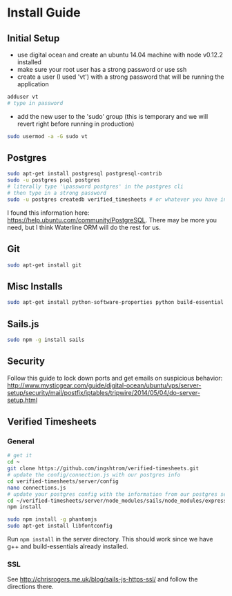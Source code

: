 # Install Guide

## Initial Setup
- use digital ocean and create an ubuntu 14.04 machine with node v0.12.2 installed
- make sure your root user has a strong password or use ssh
- create a user (I used 'vt') with a strong password that will be running the application
``` bash
adduser vt
# type in password
```
- add the new user to the 'sudo' group (this is temporary and we will revert right before running in production)
``` bash
sudo usermod -a -G sudo vt
```

## Postgres
``` bash
sudo apt-get install postgresql postgresql-contrib
sudo -u postgres psql postgres
# literally type '\password postgres' in the postgres cli
# then type in a strong password
sudo -u postgres createdb verified_timesheets # or whatever you have in your config/connection.js for a db name
```
I found this information here: https://help.ubuntu.com/community/PostgreSQL. There may be more you need, but I think Waterline ORM will do the rest for us.

## Git
``` bash
sudo apt-get install git
```

## Misc Installs
``` bash
sudo apt-get install python-software-properties python build-essential g++
```

## Sails.js
``` bash
sudo npm -g install sails
```

## Security
Follow this guide to lock down ports and get emails on suspicious behavior: http://www.mysticgear.com/guide/digital-ocean/ubuntu/vps/server-setup/security/mail/postfix/iptables/tripwire/2014/05/04/do-server-setup.html

## Verified Timesheets
### General
``` bash
# get it
cd ~
git clone https://github.com/ingshtrom/verified-timesheets.git
# update the config/connection.js with our postgres info
cd verified-timesheets/server/config
nano connections.js
# update your postgres config with the information from our postgres setup
cd ~/verified-timesheets/server/node_modules/sails/node_modules/express/node_modules/connect
npm install

sudo npm install -g phantomjs
sudo apt-get install libfontconfig
```

Run `npm install` in the server directory. This should work since we have g++ and build-essentials already installed.


### SSL
See http://chrisrogers.me.uk/blog/sails-js-https-ssl/ and follow the directions there.
